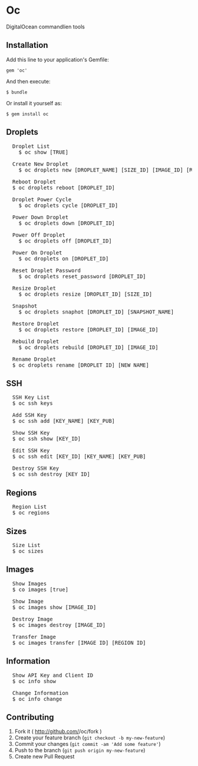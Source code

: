# Oc

DigitalOcean commandlien tools

## Installation

Add this line to your application's Gemfile:

    gem 'oc'

And then execute:

    $ bundle

Or install it yourself as:

    $ gem install oc

## Droplets
<pre>
  Droplet List
	$ oc show [TRUE]

  Create New Droplet
	$ oc droplets new [DROPLET_NAME] [SIZE_ID] [IMAGE_ID] [REGION_ID]

  Reboot Droplet
  $ oc droplets reboot [DROPLET_ID]

  Droplet Power Cycle
	$ oc droplets cycle [DROPLET_ID]

  Power Down Droplet
	$ oc droplets down [DROPLET_ID]

  Power Off Droplet
	$ oc droplets off [DROPLET_ID]

  Power On Droplet
	$ oc droplets on [DROPLET_ID]

  Reset Droplet Password
	$ oc droplets reset_password [DROPLET_ID]

  Resize Droplet
	$ oc droplets resize [DROPLET_ID] [SIZE_ID]

  Snapshot
	$ oc droplets snaphot [DROPLET_ID] [SNAPSHOT_NAME]

  Restore Droplet
	$ oc droplets restore [DROPLET_ID] [IMAGE_ID]

  Rebuild Droplet
	$ oc droplets rebuild [DROPLET_ID] [IMAGE_ID]

  Rename Droplet
  $ oc droplets rename [DROPLET_ID] [NEW_NAME]
</pre>
## SSH
<pre>
  SSH Key List
  $ oc ssh keys

  Add SSH Key
  $ oc ssh add [KEY_NAME] [KEY_PUB]

  Show SSH Key
  $ oc ssh show [KEY_ID]

  Edit SSH Key
  $ oc ssh edit [KEY_ID] [KEY_NAME] [KEY_PUB]

  Destroy SSH Key
  $ oc ssh destroy [KEY_ID]
</pre>
## Regions
<pre>
  Region List
  $ oc regions
</pre>
## Sizes
<pre>
  Size List
  $ oc sizes
</pre>
## Images
<pre>
  Show Images
  $ co images [true]

  Show Image
  $ oc images show [IMAGE_ID]

  Destroy Image
  $ oc images destroy [IMAGE_ID]

  Transfer Image
  $ oc images transfer [IMAGE_ID] [REGION_ID]
</pre>


## Information
<pre>
  Show API Key and Client ID
  $ oc info show

  Change Information
  $ oc info change
</pre>

## Contributing

1. Fork it ( http://github.com/<my-github-username>/oc/fork )
2. Create your feature branch (`git checkout -b my-new-feature`)
3. Commit your changes (`git commit -am 'Add some feature'`)
4. Push to the branch (`git push origin my-new-feature`)
5. Create new Pull Request
